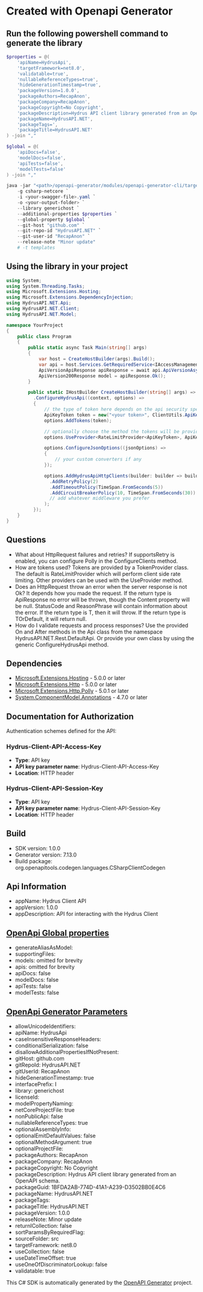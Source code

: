 # Created with Openapi Generator

<a id="cli"></a>
## Run the following powershell command to generate the library

```ps1
$properties = @(
    'apiName=HydrusApi',
    'targetFramework=net8.0',
    'validatable=true',
    'nullableReferenceTypes=true',
    'hideGenerationTimestamp=true',
    'packageVersion=1.0.0',
    'packageAuthors=RecapAnon',
    'packageCompany=RecapAnon',
    'packageCopyright=No Copyright',
    'packageDescription=Hydrus API client library generated from an OpenAPI schema.',
    'packageName=HydrusAPI.NET',
    'packageTags=',
    'packageTitle=HydrusAPI.NET'
) -join ","

$global = @(
    'apiDocs=false',
    'modelDocs=false',
    'apiTests=false',
    'modelTests=false'
) -join ","

java -jar "<path>/openapi-generator/modules/openapi-generator-cli/target/openapi-generator-cli.jar" generate `
    -g csharp-netcore `
    -i <your-swagger-file>.yaml `
    -o <your-output-folder> `
    --library generichost `
    --additional-properties $properties `
    --global-property $global `
    --git-host "github.com" `
    --git-repo-id "HydrusAPI.NET" `
    --git-user-id "RecapAnon" `
    --release-note "Minor update"
    # -t templates
```

<a id="usage"></a>
## Using the library in your project

```cs
using System;
using System.Threading.Tasks;
using Microsoft.Extensions.Hosting;
using Microsoft.Extensions.DependencyInjection;
using HydrusAPI.NET.Api;
using HydrusAPI.NET.Client;
using HydrusAPI.NET.Model;

namespace YourProject
{
    public class Program
    {
        public static async Task Main(string[] args)
        {
            var host = CreateHostBuilder(args).Build();
            var api = host.Services.GetRequiredService<IAccessManagementApi>();
            ApiVersionApiResponse apiResponse = await api.ApiVersionAsync("todo");
            ApiVersion200Response model = apiResponse.Ok();
        }

        public static IHostBuilder CreateHostBuilder(string[] args) => Host.CreateDefaultBuilder(args)
          .ConfigureHydrusApi((context, options) =>
          {
              // the type of token here depends on the api security specifications
              ApiKeyToken token = new("<your token>", ClientUtils.ApiKeyHeader.Authorization);
              options.AddTokens(token);

              // optionally choose the method the tokens will be provided with, default is RateLimitProvider
              options.UseProvider<RateLimitProvider<ApiKeyToken>, ApiKeyToken>();

              options.ConfigureJsonOptions((jsonOptions) =>
              {
                  // your custom converters if any
              });

              options.AddHydrusApiHttpClients(builder: builder => builder
                .AddRetryPolicy(2)
                .AddTimeoutPolicy(TimeSpan.FromSeconds(5))
                .AddCircuitBreakerPolicy(10, TimeSpan.FromSeconds(30))
                // add whatever middleware you prefer
              );
          });
    }
}
```
<a id="questions"></a>
## Questions

- What about HttpRequest failures and retries?
  If supportsRetry is enabled, you can configure Polly in the ConfigureClients method.
- How are tokens used?
  Tokens are provided by a TokenProvider class. The default is RateLimitProvider which will perform client side rate limiting.
  Other providers can be used with the UseProvider method.
- Does an HttpRequest throw an error when the server response is not Ok?
  It depends how you made the request. If the return type is ApiResponse<T> no error will be thrown, though the Content property will be null. 
  StatusCode and ReasonPhrase will contain information about the error.
  If the return type is T, then it will throw. If the return type is TOrDefault, it will return null.
- How do I validate requests and process responses?
  Use the provided On and After methods in the Api class from the namespace HydrusAPI.NET.Rest.DefaultApi.
  Or provide your own class by using the generic ConfigureHydrusApi method.

<a id="dependencies"></a>
## Dependencies

- [Microsoft.Extensions.Hosting](https://www.nuget.org/packages/Microsoft.Extensions.Hosting/) - 5.0.0 or later
- [Microsoft.Extensions.Http](https://www.nuget.org/packages/Microsoft.Extensions.Http/) - 5.0.0 or later
- [Microsoft.Extensions.Http.Polly](https://www.nuget.org/packages/Microsoft.Extensions.Http.Polly/) - 5.0.1 or later
- [System.ComponentModel.Annotations](https://www.nuget.org/packages/System.ComponentModel.Annotations) - 4.7.0 or later

<a id="documentation-for-authorization"></a>
## Documentation for Authorization


Authentication schemes defined for the API:
<a id="Hydrus-Client-API-Access-Key"></a>
### Hydrus-Client-API-Access-Key

- **Type**: API key
- **API key parameter name**: Hydrus-Client-API-Access-Key
- **Location**: HTTP header

<a id="Hydrus-Client-API-Session-Key"></a>
### Hydrus-Client-API-Session-Key

- **Type**: API key
- **API key parameter name**: Hydrus-Client-API-Session-Key
- **Location**: HTTP header


## Build
- SDK version: 1.0.0
- Generator version: 7.13.0
- Build package: org.openapitools.codegen.languages.CSharpClientCodegen

## Api Information
- appName: Hydrus Client API
- appVersion: 1.0.0
- appDescription: API for interacting with the Hydrus Client

## [OpenApi Global properties](https://openapi-generator.tech/docs/globals)
- generateAliasAsModel: 
- supportingFiles: 
- models: omitted for brevity
- apis: omitted for brevity
- apiDocs: false
- modelDocs: false
- apiTests: false
- modelTests: false

## [OpenApi Generator Parameters](https://openapi-generator.tech/docs/generators/csharp-netcore)
- allowUnicodeIdentifiers: 
- apiName: HydrusApi
- caseInsensitiveResponseHeaders: 
- conditionalSerialization: false
- disallowAdditionalPropertiesIfNotPresent: 
- gitHost: github.com
- gitRepoId: HydrusAPI.NET
- gitUserId: RecapAnon
- hideGenerationTimestamp: true
- interfacePrefix: I
- library: generichost
- licenseId: 
- modelPropertyNaming: 
- netCoreProjectFile: true
- nonPublicApi: false
- nullableReferenceTypes: true
- optionalAssemblyInfo: 
- optionalEmitDefaultValues: false
- optionalMethodArgument: true
- optionalProjectFile: 
- packageAuthors: RecapAnon
- packageCompany: RecapAnon
- packageCopyright: No Copyright
- packageDescription: Hydrus API client library generated from an OpenAPI schema.
- packageGuid: 1BFDA2AB-774D-41A1-A239-D3502BB0E4C6
- packageName: HydrusAPI.NET
- packageTags: 
- packageTitle: HydrusAPI.NET
- packageVersion: 1.0.0
- releaseNote: Minor update
- returnICollection: false
- sortParamsByRequiredFlag: 
- sourceFolder: src
- targetFramework: net8.0
- useCollection: false
- useDateTimeOffset: true
- useOneOfDiscriminatorLookup: false
- validatable: true

This C# SDK is automatically generated by the [OpenAPI Generator](https://openapi-generator.tech) project.
